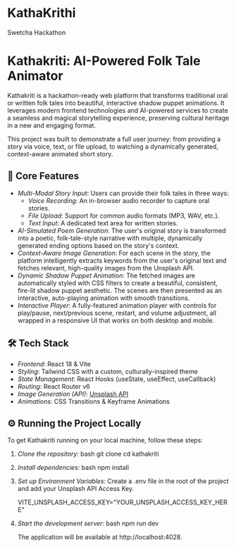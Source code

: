 # KathaKrithi
Swetcha Hackathon 
# Kathakriti: AI-Powered Folk Tale Animator

Kathakriti is a hackathon-ready web platform that transforms traditional oral or written folk tales into beautiful, interactive shadow puppet animations. It leverages modern frontend technologies and AI-powered services to create a seamless and magical storytelling experience, preserving cultural heritage in a new and engaging format.

This project was built to demonstrate a full user journey: from providing a story via voice, text, or file upload, to watching a dynamically generated, context-aware animated short story.

## 🚀 Core Features

* *Multi-Modal Story Input*: Users can provide their folk tales in three ways:
    * *Voice Recording*: An in-browser audio recorder to capture oral stories.
    * *File Upload*: Support for common audio formats (MP3, WAV, etc.).
    * *Text Input*: A dedicated text area for written stories.
* *AI-Simulated Poem Generation*: The user's original story is transformed into a poetic, folk-tale-style narrative with multiple, dynamically generated ending options based on the story's context.
* *Context-Aware Image Generation*: For each scene in the story, the platform intelligently extracts keywords from the user's original text and fetches relevant, high-quality images from the Unsplash API.
* *Dynamic Shadow Puppet Animation*: The fetched images are automatically styled with CSS filters to create a beautiful, consistent, fire-lit shadow puppet aesthetic. The scenes are then presented as an interactive, auto-playing animation with smooth transitions.
* *Interactive Player*: A fully-featured animation player with controls for play/pause, next/previous scene, restart, and volume adjustment, all wrapped in a responsive UI that works on both desktop and mobile.

## 🛠 Tech Stack

* *Frontend*: React 18 & Vite
* *Styling*: Tailwind CSS with a custom, culturally-inspired theme
* *State Management*: React Hooks (useState, useEffect, useCallback)
* *Routing*: React Router v6
* *Image Generation (API)*: [Unsplash API](https://unsplash.com/developers)
* *Animations*: CSS Transitions & Keyframe Animations

## ⚙ Running the Project Locally

To get Kathakriti running on your local machine, follow these steps:

1.  *Clone the repository:*
    bash
    git clone <your-repository-url>
    cd kathakriti 
    

2.  *Install dependencies:*
    bash
    npm install
    

3.  *Set up Environment Variables:*
    Create a .env file in the root of the project and add your Unsplash API Access Key.
    
    VITE_UNSPLASH_ACCESS_KEY="YOUR_UNSPLASH_ACCESS_KEY_HERE"
    

4.  *Start the development server:*
    bash
    npm run dev
    
    The application will be available at http://localhost:4028.
